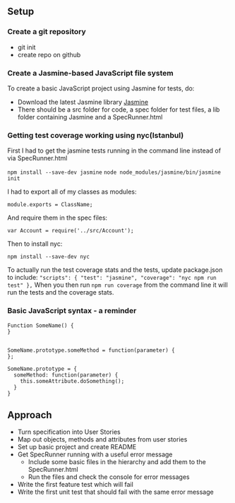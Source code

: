 ## Setup

### Create a git repository

- git init
- create repo on github


### Create a Jasmine-based JavaScript file system

To create a basic JavaScript project using Jasmine for tests, do:

- Download the latest Jasmine library [Jasmine](https://github.com/jasmine/jasmine)
- There should be a src folder for code, a spec folder for test files, a lib folder containing Jasmine and a SpecRunner.html

### Getting test coverage working using nyc(Istanbul)

First I had to get the jasmine tests running in the command line instead of via SpecRunner.html

`npm install --save-dev jasmine`
`node node_modules/jasmine/bin/jasmine init`

I had to export all of my classes as modules:

`module.exports = ClassName;`

And require them in the spec files:

`var Account = require('../src/Account');`

Then to install nyc:

`npm install --save-dev nyc`

To actually run the test coverage stats and the tests, update package.json to include:
`"scripts": {
  "test": "jasmine",
  "coverage": "nyc npm run test"
},`
When you then run `npm run coverage` from the command line it will run the tests and the coverage stats.


### Basic JavaScript syntax - a reminder

```
Function SomeName() {
}


SomeName.prototype.someMethod = function(parameter) {
};

SomeName.prototype = {
  someMethod: function(parameter) {
    this.someAttribute.doSomething();
  }
}
```

## Approach

- Turn specification into User Stories
- Map out objects, methods and attributes from user stories
- Set up basic project and create README
- Get SpecRunner running with a useful error message
  - Include some basic files in the hierarchy and add them to the SpecRunner.html
  - Run the files and check the console for error messages
- Write the first feature test which will fail
- Write the first unit test that should fail with the same error message
